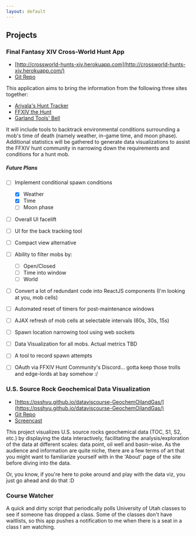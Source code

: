```yaml
---
layout: default
---
```


## Projects

### Final Fantasy XIV Cross-World Hunt App
* [http://crossworld-hunts-xiv.herokuapp.com](http://crossworld-hunts-xiv.herokuapp.com/)
* [Git Repo](https://github.com/psshyu/crossworld-hunt-xiv)


This application aims to bring the information from the following three sites together:
* [Ariyala's Hunt Tracker](https://ffxiv.ariyala.com/HuntTracker/Gilgamesh)
* [FFXIV the Hunt](https://ffxiv-the-hunt.net/gilgamesh)
* [Garland Tools' Bell](https://garlandtools.org/bell/)

It will include tools to backtrack environmental conditions surrounding a mob's time of death (namely weather, in-game time, and moon phase). Additional statistics will be gathered to generate data visualizations to assist the FFXIV hunt community in narrowing down the requirements and conditions for a hunt mob.

##### Future Plans
- [ ] Implement conditional spawn conditions 
  - [X] Weather
  - [X] Time
  - [ ] Moon phase
- [ ] Overall UI facelift
- [ ] UI for the back tracking tool
- [ ] Compact view alternative
- [ ] Ability to filter mobs by:
  - [ ] Open/Closed
  - [ ] Time into window
  - [ ] World
- [ ] Convert a lot of redundant code into ReactJS components (I'm looking at you, mob cells)
- [ ] Automated reset of timers for post-maintenance windows
- [ ] AJAX refresh of mob cells at selectable intervals (60s, 30s, 15s)
- [ ] Spawn location narrowing tool using web sockets 
- [ ] Data Visualization for all mobs. Actual metrics TBD
- [ ] A tool to record spawn attempts
- [ ] OAuth via FFXIV Hunt Community's Discord... gotta keep those trolls and edge-lords at bay somehow :/



### U.S. Source Rock Geochemical Data Visualization
* [https://psshyu.github.io/dataviscourse-GeochemOilandGas/](https://psshyu.github.io/dataviscourse-GeochemOilandGas/)
* [Git Repo](https://github.com/psshyu/dataviscourse-GeochemOilandGas)
* [Screencast](https://youtu.be/4HY0Ihaf76M)

This project visualizes U.S. source rocks geochemical data (TOC, S1, S2, etc.) by displaying the data interactively, facilitating the analysis/exploration of the data at different scales: data point, oil well and basin-wise. As the audience and information are quite niche, there are a few terms of art that you might want to familiarize yourself with in the 'About' page of the site before diving into the data.

Or, you know, if you're here to poke around and play with the data viz, you just go ahead and do that :D


### Course Watcher
A quick and dirty script that periodically polls University of Utah classes to see if someone has dropped a class. Some of the classes don't have waitlists, so this app pushes a notification to me when there is a seat in a class I am watching. 